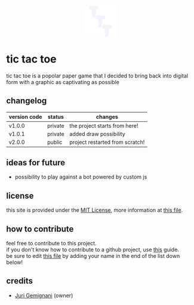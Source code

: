 <p align='center'>
<img src="https://raw.githubusercontent.com/Juro0/tic-tac-toe/main/assets/img/favicon.png" alt="tictactoe logo" width="85px">
</p>

# tic tac toe

tic tac toe is a popolar paper game that I decided to bring back into digital form with a graphic as captivating as possible

## changelog
| version code | status | changes |
|--|--| -- |
| v1.0.0 | private | the project starts from here! |
| v1.0.1 | private | added draw possibility |
| v2.0.0 | public | project restarted from scratch! |

## ideas for future
- possibility to play against a bot powered by custom js

## license
this site is provided under the [MIT License](https://opensource.org/license/mit/), more information at [this file](https://github.com/Juro0/tic-tac-toe/blob/main/license.txt).

## how to contribute
feel free to contribute to this project.<br>
if you don't know how to contribute to a github project, use [this](https://docs.github.com/en/get-started/exploring-projects-on-github/contributing-to-a-project) guide.<br>
be sure to edit [this file](https://github.com/Juro0/tic-tac-toe/blob/main/README.md) by adding your name in the end of the list down below!

## credits
- [Juri Gemignani](https://juro0.github.io) (owner)
